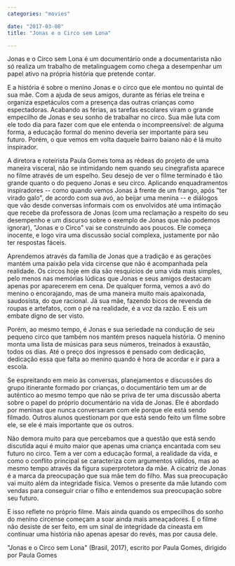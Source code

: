 ```yaml
---
categories: "movies"

date: "2017-03-08"
title: "Jonas e o Circo sem Lona"

---
```

Jonas e o Circo sem Lona é um documentário onde a documentarista não só realiza um trabalho de metalinguagem como chega a desempenhar um papel ativo na própria história que pretende contar.

E a história é sobre o menino Jonas e o circo que ele montou no quintal de sua mãe. Com a ajuda de seus amigos, durante as férias ele treina e organiza espetáculos com a presença das outras crianças como espectadoras. Acabando as férias, as tarefas escolares viram o grande empecilho de Jonas e seu sonho de trabalhar no circo. Sua mãe luta com ele todo dia para fazer com que ele entenda o incompreensível: de alguma forma, a educação formal do menino deveria ser importante para seu futuro. Porém, o que vemos em volta daquele bairro baiano não é lá muito inspirador.

A diretora e roteirista Paula Gomes toma as rédeas do projeto de uma maneira visceral, não se intimidando nem quando seu cinegrafista aparece no filme através de um espelho. Seu desejo de ver o filme terminado é tão grande quanto o do pequeno Jonas e seu circo. Aplicando enquadramentos inspiradores -- como quando vemos Jonas à frente de um frango, após "ter virado galo", de acordo com sua avó, ao beijar uma menina -- e diálogos que vão desde conversas informais com os envolvidos até uma intimação que recebe da professora de Jonas (com uma reclamação a respeito do seu desempenho e um discurso sobre o exemplo de Jonas que não podemos ignorar), "Jonas e o Circo" vai se construindo aos poucos. Ele começa inocente, e logo vira uma discussão social complexa, justamente por não ter respostas fáceis.

Aprendemos através da família de Jonas que a tradição e as gerações mantém uma paixão pela vida circense que não é acompanhada pela realidade. Os circos hoje em dia são resquícios de uma vida mais simples, pelo menos nas memórias lúdicas que Jonas e seus amigos destacam apenas por aparecerem em cena. De qualquer forma, vemos a avó do menino o encorajando, mas de uma maneira muito mais apaixonada, saudosista, do que racional. Já sua mãe, fazendo bicos de revenda de roupas e artefatos, com o pé na realidade, é a voz da razão. E eis um embate digno de ser visto.

Porém, ao mesmo tempo, é Jonas e sua seriedade na condução de seu pequeno circo que também nos mantém presos naquela história. O menino monta uma lista de músicas para seus números, treinados à exaustão, todos os dias. Até o preço dos ingressos é pensado com dedicação, dedicação essa que falta ao menino quando é hora de acordar e ir para a escola.

Se espreitando em meio às conversas, planejamentos e discussões do grupo itinerante formado por crianças, o documentário tem um ar de autêntico ao mesmo tempo que não se priva de ter uma discussão aberta sobre o papel do próprio documentário na vida de Jonas. Ele é abordado por meninas que nunca conversaram com ele porque ele está sendo filmado. Outros alunos questionam por que está sendo feito um filme sobre ele, se ele é mais importante que os outros.

Não demora muito para que percebamos que a questão que está sendo discutida aqui é muito maior que apenas uma criança encantada com seu futuro no circo. Tem a ver com a educação formal, a realidade da vida, e como o conflito principal se caracteriza com argumentos válidos, mas ao mesmo tempo através da figura superprotetora da mãe. A cicatriz de Jonas é a marca da preocupação que sua mãe tem do filho. Mas sua preocupação vai muito além da integridade física. Vemos o presente da mãe lutando com vendas para conseguir criar o filho e entendemos sua preocupação sobre seu futuro.

E isso reflete no próprio filme. Mais ainda quando os empecilhos do sonho do menino circense começam a soar ainda mais ameaçadores. E o filme não desiste de ser feito, em um sinal de integridade da cineasta em continuar uma história não apenas apesar do revés, mas por causa dele.

"Jonas e o Circo sem Lona" (Brasil, 2017), escrito por Paula Gomes, dirigido por Paula Gomes


